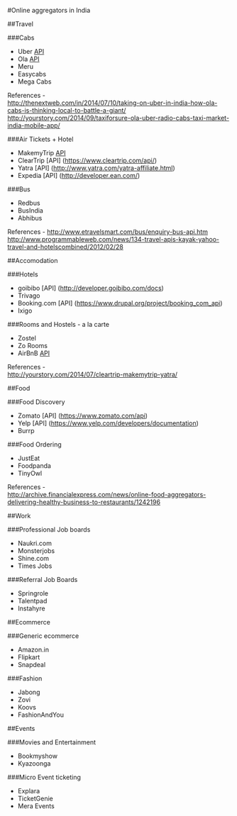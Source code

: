 #Online aggregators in India

##Travel

###Cabs
* Uber [API](https://developer.uber.com)
* Ola [API](https://developer.uber.com/)
* Meru
* Easycabs
* Mega Cabs

References -   
http://thenextweb.com/in/2014/07/10/taking-on-uber-in-india-how-ola-cabs-is-thinking-local-to-battle-a-giant/    
http://yourstory.com/2014/09/taxiforsure-ola-uber-radio-cabs-taxi-market-india-mobile-app/    

###Air Tickets + Hotel
* MakemyTrip [API](https://hotelaffiliates.makemytrip.com/HotelsSOAClient/index.htm)
* ClearTrip [API] (https://www.cleartrip.com/api/)
* Yatra [API] (http://www.yatra.com/yatra-affiliate.html)
* Expedia [API] (http://developer.ean.com/)

###Bus
* Redbus
* BusIndia
* Abhibus

References - 
http://www.etravelsmart.com/bus/enquiry-bus-api.htm
http://www.programmableweb.com/news/134-travel-apis-kayak-yahoo-travel-and-hotelscombined/2012/02/28

##Accomodation

###Hotels
* goibibo [API] (http://developer.goibibo.com/docs)
* Trivago
* Booking.com [API] (https://www.drupal.org/project/booking_com_api)
* Ixigo

###Rooms and Hostels - a la carte 
* Zostel
* Zo Rooms
* AirBnB [API](http://www.programmableweb.com/api/airbnb)

References  -   
http://yourstory.com/2014/07/cleartrip-makemytrip-yatra/    

##Food

###Food Discovery
* Zomato [API] (https://www.zomato.com/api)
* Yelp [API] (https://www.yelp.com/developers/documentation)
* Burrp

###Food Ordering
* JustEat
* Foodpanda
* TinyOwl

References -    
http://archive.financialexpress.com/news/online-food-aggregators-delivering-healthy-business-to-restaurants/1242196    

##Work

###Professional Job boards
* Naukri.com
* Monsterjobs
* Shine.com
* Times Jobs

###Referral Job Boards
* Springrole
* Talentpad
* Instahyre


##Ecommerce

###Generic ecommerce
* Amazon.in
* Flipkart
* Snapdeal

###Fashion
* Jabong
* Zovi
* Koovs
* FashionAndYou


##Events

###Movies and Entertainment
* Bookmyshow
* Kyazoonga

###Micro Event ticketing
* Explara
* TicketGenie
* Mera Events
